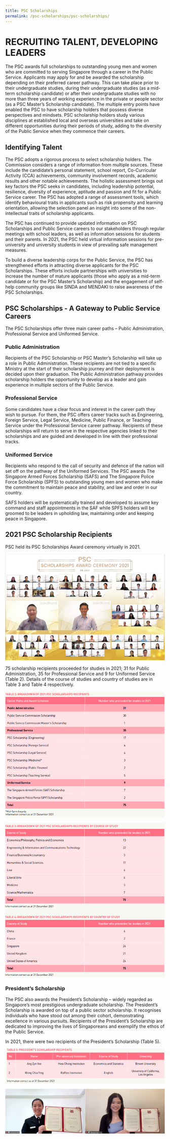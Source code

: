 ```yaml
---
title: PSC Scholarships
permalink: /psc-scholarships/psc-scholarships/
---
```

# **RECRUITING TALENT, DEVELOPING LEADERS**

The PSC awards full scholarships to outstanding young men and women who are committed to serving Singapore through a career in the Public Service. Applicants may apply for and be awarded the scholarship depending on their preferred career pathway. This can take place prior to their undergraduate studies, during their undergraduate studies (as a mid-term scholarship candidate) or after their undergraduate studies with no more than three years of working experience in the private or people sector (as a PSC Master’s Scholarship candidate). The multiple entry points have enabled the PSC to have scholarship holders that possess diverse perspectives and mindsets. PSC scholarship holders study various disciplines at established local and overseas universities and take on different opportunities during their periods of study, adding to the diversity of the Public Service when they commence their careers.


## **Identifying Talent** 

The PSC adopts a rigorous process to select scholarship holders. The Commission considers a range of information from multiple sources. These include the candidate’s personal statement, school report, Co-Curricular Activity (CCA) achievements, community involvement records, academic results and other notable achievements. The holistic assessment brings out key factors the PSC seeks in candidates, including leadership potential, resilience, diversity of experience, aptitude and passion and fit for a Public Service career. The PSC has adopted  a range of assessment tools, which identify behavioural traits in applicants such as risk propensity and learning orientation, allowing the selection panel an insight into some of the non-intellectual traits of scholarship applicants.

The PSC has continued to provide updated information on PSC Scholarships and Public Service careers to our stakeholders through regular meetings with school leaders, as well as information sessions for students and their parents. In 2021, the PSC held virtual information sessions for pre-university and university students in view of prevailing safe management measures.

To build a diverse leadership corps for the Public Service, the PSC has strengthened efforts in attracting diverse applicants for the PSC Scholarships. These efforts include partnerships with universities to increase the number of mature applicants (those who apply as a mid-term candidate or for the PSC Master’s Scholarship) and the engagement of self-help community groups like SINDA and MENDAKI to raise awareness of the PSC Scholarships.


## **PSC Scholarships - A Gateway to Public Service Careers** 
The PSC Scholarships offer three main career paths – Public Administration, Professional Service and Uniformed Service.

### **Public Administration**

Recipients of the PSC Scholarship or PSC Master’s Scholarship will take up a role in Public Administration. These recipients are not tied to a specific Ministry at the start of their scholarship journey and their deployment is decided upon their graduation. The Public Administration pathway provides scholarship holders the opportunity to develop as a leader and gain experience in multiple sectors of the Public Service.

### **Professional Service**

Some candidates have a clear focus and interest in the career path they wish to pursue. For them, the PSC offers career tracks such as Engineering, Foreign Service, Legal Service, Medicine, Public Finance, or Teaching Service under the Professional Service career pathway. Recipients of these scholarships will return to serve in the respective agencies linked to their scholarships and are guided and developed in line with their professional tracks.

### **Uniformed Service**

Recipients who respond to the call of security and defence of the nation will set off on the pathway of the Uniformed Services. The PSC awards The Singapore Armed Forces Scholarship (SAFS) and The Singapore Police Force Scholarship (SPFS) to outstanding young men and women who make the commitment to maintain peace and stability, and law and order in our country. 

SAFS holders will be systematically trained and developed to assume key command and staff appointments in the SAF while SPFS holders will be groomed to be leaders in upholding law, maintaining order and keeping peace in Singapore.


## **2021 PSC Scholarship Recipients**

PSC held its PSC Scholarships Award ceremony virtually in 2021.

![alt text - 2021 PSC Scholarships Award Ceremony](/images/001.jpg)

75 scholarship recipients proceeded for studies in 2021; 31 for Public Administration, 35 for Professional Service and 9 for Uniformed Service (Table 2). Details of the course of studies and country of studies are in Table 3 and Table 4 respectively.

![alt text - Table 2](/images/21Table2.PNG)


![alt text - Table 3 and 4](/images/21Table34.PNG)


### **President’s Scholarship** 

The PSC also awards the President’s Scholarship – widely regarded as Singapore’s most prestigious undergraduate scholarship. The President’s Scholarship is awarded on top of a public sector scholarship. It recognises individuals who have stood out among their cohort, demonstrating excellence in various pursuits. Recipients of the President’s Scholarship are dedicated to improving the lives of Singaporeans and exemplify the ethos of the Public Service. 

In 2021, there were two recipients of the President’s Scholarship (Table 5).

![alt text - Table 5](/images/21Table5.PNG)


![alt text - 2021 President's scholarship recipients](/images/0023.png)

